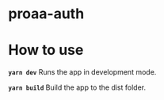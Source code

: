 # proaa-auth

# How to use
**`yarn dev`**
Runs the app in development mode.

**`yarn build`**
Build the app to the dist folder.
